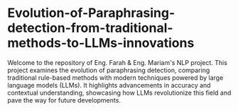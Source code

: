 # Evolution-of-Paraphrasing-detection-from-traditional-methods-to-LLMs-innovations

Welcome to the repository of Eng. Farah & Eng. Mariam's NLP project.
This project examines the evolution of paraphrasing detection, comparing traditional rule-based methods with modern techniques powered by large language models (LLMs). It highlights advancements in accuracy and contextual understanding, showcasing how LLMs revolutionize this field and pave the way for future developments.
